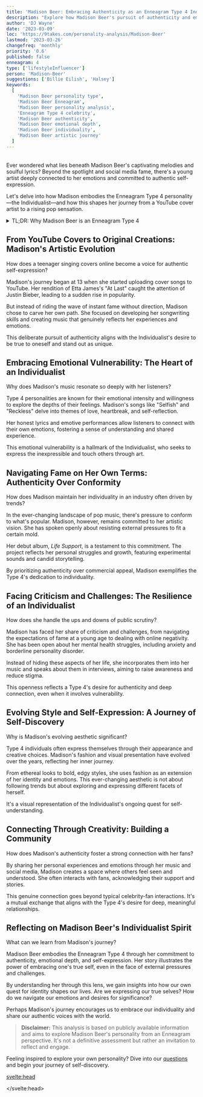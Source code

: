 ```yaml
---
title: 'Madison Beer: Embracing Authenticity as an Enneagram Type 4 Individualist'
description: "Explore how Madison Beer's pursuit of authenticity and emotional depth reflects her Enneagram Type 4 personality, shaping her journey from YouTube sensation to rising pop star."
author: 'DJ Wayne'
date: '2023-03-09'
loc: 'https://9takes.com/personality-analysis/Madison-Beer'
lastmod: '2023-03-26'
changefreq: 'monthly'
priority: '0.6'
published: false
enneagram: 4
type: ['lifestyleInfluencer']
person: 'Madison-Beer'
suggestions: ['Billie Eilish', 'Halsey']
keywords:
  [
    'Madison Beer personality type',
    'Madison Beer Enneagram',
    'Madison Beer personality analysis',
    'Enneagram Type 4 celebrity',
    'Madison Beer authenticity',
    'Madison Beer emotional depth',
    'Madison Beer individuality',
    'Madison Beer artistic journey'
  ]
---
```


<!-- suggestions: ['Billie Eilish', 'Lorde', 'Halsey', 'Melanie Martinez', 'Troye Sivan'] -->

<script>
  import PopCard from "$lib/components/atoms/PopCard.svelte";
  import BlogPurpose from '$lib/components/blog/BlogPurpose.svelte';
</script>

<div
  style="display: flex;
    justify-content: center;
    margin: 1rem 0;
  "
>
  <PopCard
    image={`/types/4s/${'Madison-Beer'}.webp`}
    showIcon={false}
    enneagramType="4"
    displayText="Madison Beer"
    subtext=""
  />
</div>

<p class="firstLetter">Ever wondered what lies beneath Madison Beer's captivating melodies and soulful lyrics? Beyond the spotlight and social media fame, there's a young artist deeply connected to her emotions and committed to authentic self-expression.</p>

Let's delve into how Madison embodies the Enneagram Type 4 personality—the Individualist—and how this shapes her journey from a YouTube cover artist to a rising pop sensation.

<details>
<summary class="accordion">TL;DR: Why Madison Beer is an Enneagram Type 4</summary>
<div class="panel">
<ul>
<li><b>Authentic Self-Expression:</b> Madison's commitment to staying true to herself and her art reflects the Individualist's desire for authenticity and uniqueness.</li>

<li><b>Emotional Depth:</b> Her music often explores complex emotions and personal experiences, showcasing a Type 4's capacity for profound feeling and introspection.</li>

<li><b>Quest for Identity:</b> Madison's evolving style and artistic direction highlight the Individualist's journey toward self-discovery and significance.</li>

<li><b>Sensitivity to Criticism:</b> Her openness about mental health struggles indicates a Type 4's heightened sensitivity and desire to be understood.</li>

<li><b>Core Motivation:</b> At her core, Madison seeks to express her true self and create meaningful art—a hallmark of the Type 4 personality.</li>
</ul>
</div>
</details>

## From YouTube Covers to Original Creations: Madison's Artistic Evolution

How does a teenager singing covers online become a voice for authentic self-expression?

Madison's journey began at 13 when she started uploading cover songs to YouTube. Her rendition of Etta James's "At Last" caught the attention of Justin Bieber, leading to a sudden rise in popularity.

But instead of riding the wave of instant fame without direction, Madison chose to carve her own path. She focused on developing her songwriting skills and creating music that genuinely reflects her experiences and emotions.

This deliberate pursuit of authenticity aligns with the Individualist's desire to be true to oneself and stand out as unique.

## Embracing Emotional Vulnerability: The Heart of an Individualist

Why does Madison's music resonate so deeply with her listeners?

Type 4 personalities are known for their emotional intensity and willingness to explore the depths of their feelings. Madison's songs like "Selfish" and "Reckless" delve into themes of love, heartbreak, and self-reflection.

Her honest lyrics and emotive performances allow listeners to connect with their own emotions, fostering a sense of understanding and shared experience.

This emotional vulnerability is a hallmark of the Individualist, who seeks to express the inexpressible and touch others through art.

## Navigating Fame on Her Own Terms: Authenticity Over Conformity

How does Madison maintain her individuality in an industry often driven by trends?

In the ever-changing landscape of pop music, there's pressure to conform to what's popular. Madison, however, remains committed to her artistic vision. She has spoken openly about resisting external pressures to fit a certain mold.

Her debut album, _Life Support_, is a testament to this commitment. The project reflects her personal struggles and growth, featuring experimental sounds and candid storytelling.

By prioritizing authenticity over commercial appeal, Madison exemplifies the Type 4's dedication to individuality.

## Facing Criticism and Challenges: The Resilience of an Individualist

How does she handle the ups and downs of public scrutiny?

Madison has faced her share of criticism and challenges, from navigating the expectations of fame at a young age to dealing with online negativity. She has been open about her mental health struggles, including anxiety and borderline personality disorder.

Instead of hiding these aspects of her life, she incorporates them into her music and speaks about them in interviews, aiming to raise awareness and reduce stigma.

This openness reflects a Type 4's desire for authenticity and deep connection, even when it involves vulnerability.

## Evolving Style and Self-Expression: A Journey of Self-Discovery

Why is Madison's evolving aesthetic significant?

Type 4 individuals often express themselves through their appearance and creative choices. Madison's fashion and visual presentation have evolved over the years, reflecting her inner journey.

From ethereal looks to bold, edgy styles, she uses fashion as an extension of her identity and emotions. This ever-changing aesthetic is not about following trends but about exploring and expressing different facets of herself.

It's a visual representation of the Individualist's ongoing quest for self-understanding.

## Connecting Through Creativity: Building a Community

How does Madison's authenticity foster a strong connection with her fans?

By sharing her personal experiences and emotions through her music and social media, Madison creates a space where others feel seen and understood. She often interacts with fans, acknowledging their support and stories.

This genuine connection goes beyond typical celebrity-fan interactions. It's a mutual exchange that aligns with the Type 4's desire for deep, meaningful relationships.

## Reflecting on Madison Beer's Individualist Spirit

What can we learn from Madison's journey?

Madison Beer embodies the Enneagram Type 4 through her commitment to authenticity, emotional depth, and self-expression. Her story illustrates the power of embracing one's true self, even in the face of external pressures and challenges.

By understanding her through this lens, we gain insights into how our own quest for identity shapes our lives. Are we expressing our true selves? How do we navigate our emotions and desires for significance?

Perhaps Madison's journey encourages us to embrace our individuality and share our authentic voices with the world.

> **Disclaimer:** This analysis is based on publicly available information and aims to explore Madison Beer's personality from an Enneagram perspective. It's not a definitive assessment but rather an invitation to reflect and engage.

Feeling inspired to explore your own personality? Dive into our [questions](/questions) and begin your journey of self-discovery.

<svelte:head>

<script type="application/ld+json">
{
  "@context": "http://schema.org",
  "@graph": [
    {
      "@type": "Article",
      "articleBody": "This article explores Madison Beer's personality through the lens of the Enneagram Type 4, known as the Individualist. It delves into her commitment to authenticity, emotional depth in her music, her journey of self-discovery, and how these traits align with the core characteristics of a Type 4 personality.",
      "creator": {
        "@type": "Person",
        "name": "DJ Wayne",
        "sameAs": [
          "https://www.instagram.com/djwayne3/",
          "https://www.youtube.com/@djwayne3",
          "https://www.linkedin.com/in/davidtwayne/",
          "https://twitter.com/djwayne3"
        ]
      },
      "author": {
        "@type": "Person",
        "name": "DJ Wayne",
        "sameAs": [
          "https://www.instagram.com/djwayne3/",
          "https://www.youtube.com/@djwayne3",
          "https://www.linkedin.com/in/davidtwayne/",
          "https://twitter.com/djwayne3"
        ]
      },
      "dateModified": "2023-03-26",
      "datePublished": "2023-03-09",
      "description": "Explore how Madison Beer's pursuit of authenticity and emotional depth reflects her Enneagram Type 4 personality, shaping her journey from YouTube sensation to rising pop star.",
      "headline": "Madison Beer: Embracing Authenticity as an Enneagram Type 4 Individualist",
      "image": {
        "@type": "ImageObject",
        "height": 900,
        "url": "https://9takes.com/types/4s/Madison-Beer.webp",
        "width": 900
      },
      "mainEntityOfPage": {
        "@id": "https://9takes.com/personality-analysis/Madison-Beer",
        "@type": "WebPage"
      },
      "mentions": {
        "@type": "Person",
        "name": "Madison Beer",
        "sameAs": [
          "https://en.wikipedia.org/wiki/Madison_Beer",
          "https://www.instagram.com/madisonbeer/",
          "https://www.tiktok.com/@madisonbeer",
          "https://twitter.com/madisonbeer"
        ]
      },
      "publisher": {
        "@type": "Organization",
        "sameAs": [
          "https://www.instagram.com/9takesdotcom/",
          "https://twitter.com/9takesdotcom"
        ],
        "logo": {
          "@type": "ImageObject",
          "url": "https://9takes.com/brand/aero.png"
        },
        "name": "9takes"
      },
      "keywords": [
        "Madison Beer personality type",
        "Madison Beer Enneagram",
        "Madison Beer personality analysis",
        "Enneagram Type 4 celebrity",
        "Madison Beer authenticity",
        "Madison Beer emotional depth",
        "Madison Beer individuality",
        "Madison Beer artistic journey"
      ],
      "articleSection": "Personality Analysis",
      "inLanguage": "en-US",
      "about": [
        {
          "@type": "Thing",
          "name": "Enneagram",
          "sameAs": "https://en.wikipedia.org/wiki/Enneagram_of_Personality"
        },
        {
          "@type": "Thing",
          "name": "Music",
          "sameAs": "https://en.wikipedia.org/wiki/Music"
        }
      ],
      "isPartOf": {
        "@type": "WebSite",
        "name": "9takes",
        "url": "https://9takes.com"
      }
    },
    {
      "@type": "FAQPage",
      "mainEntity": [
        {
          "@type": "Question",
          "acceptedAnswer": {
            "@type": "Answer",
            "text": "Madison Beer exhibits traits of an Enneagram Type 4 through her commitment to authenticity, emotional depth, and desire for unique self-expression. Her music and public persona reflect the Individualist's core characteristics."
          },
          "name": "Why is Madison Beer considered an Enneagram Type 4?"
        },
        {
          "@type": "Question",
          "acceptedAnswer": {
            "@type": "Answer",
            "text": "Examples include her honest and emotive songwriting, her evolving artistic style, her openness about mental health struggles, and her resistance to conforming to industry pressures."
          },
          "name": "What are some examples of Madison Beer's Type 4 characteristics?"
        },
        {
          "@type": "Question",
          "acceptedAnswer": {
            "@type": "Answer",
            "text": "Madison Beer is often associated with the Enneagram Type 4, known as the Individualist. This personality type is characterized by a desire for authenticity, deep emotions, and a quest for identity."
          },
          "name": "What is Madison Beer's personality type?"
        },
        {
          "@type": "Question",
          "acceptedAnswer": {
            "@type": "Answer",
            "text": "Her music often delves into personal experiences and emotions, reflecting her Individualist personality. She uses her art to express her true self and connect with others on a deeper level."
          },
          "name": "How does Madison's music reflect her Enneagram Type 4 personality?"
        }
      ]
    }
  ]
}
</script>

</svelte:head>

<style lang="scss">
</style>
